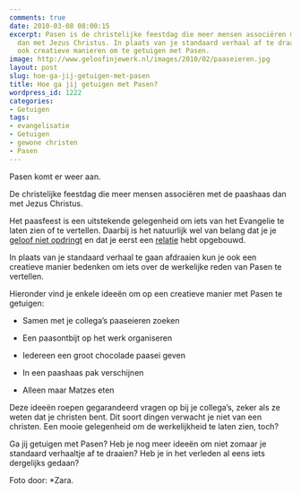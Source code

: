 ```yaml
---
comments: true
date: 2010-03-08 08:00:15
excerpt: Pasen is de christelijke feestdag die meer mensen associëren met de paashaas
  dan met Jezus Christus. In plaats van je standaard verhaal af te draaien zijn er
  ook creatieve manieren om te getuigen met Pasen.
image: http://www.geloofinjewerk.nl/images/2010/02/paaseieren.jpg
layout: post
slug: hoe-ga-jij-getuigen-met-pasen
title: Hoe ga jij getuigen met Pasen?
wordpress_id: 1222
categories:
- Getuigen
tags:
- evangelisatie
- Getuigen
- gewone christen
- Pasen
---
```


Pasen komt er weer aan.

De christelijke feestdag die meer mensen associëren met de paashaas dan met Jezus Christus.

Het paasfeest is een uitstekende gelegenheid om iets van het Evangelie te laten zien of te vertellen. Daarbij is het natuurlijk wel van belang dat je je [geloof niet opdringt](/2009/08/03/drijft-de-liefde-van-christus-jou/) en dat je eerst een [relatie](/2009/08/24/relatie/) hebt opgebouwd.



In plaats van je standaard verhaal te gaan afdraaien kun je ook een creatieve manier bedenken om iets over de werkelijke reden van Pasen te vertellen.

Hieronder vind je enkele ideeën om op een creatieve manier met Pasen te getuigen:



	
  * Samen met je collega’s paaseieren zoeken

	
  * Een paasontbijt op het werk organiseren

	
  * Iedereen een groot chocolade paasei geven

	
  * In een paashaas pak verschijnen

	
  * Alleen maar Matzes eten


Deze ideeën roepen gegarandeerd vragen op bij je collega’s, zeker als ze weten dat je christen bent. Dit soort dingen verwacht je niet van een christen. Een mooie gelegenheid om de werkelijkheid te laten zien, toch?

Ga jij getuigen met Pasen? Heb je nog meer ideeën om niet zomaar je standaard verhaaltje af te draaien? Heb je in het verleden al eens iets dergelijks gedaan?



Foto door: *Zara.
